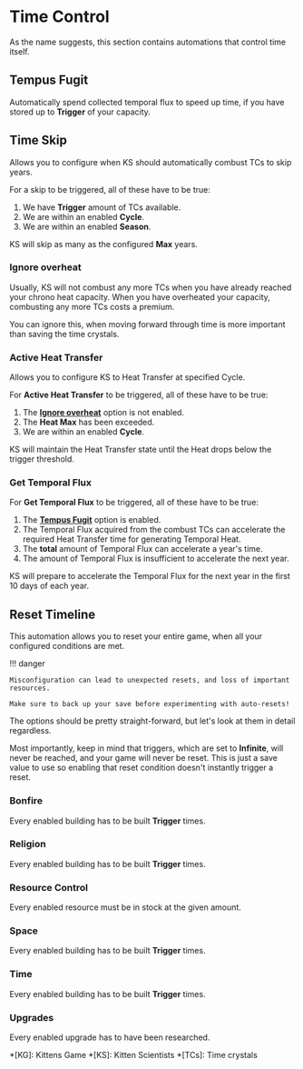 # Time Control

As the name suggests, this section contains automations that control time itself.

## Tempus Fugit

Automatically spend collected temporal flux to speed up time, if you have stored up to **Trigger** of your capacity.

## Time Skip

Allows you to configure when KS should automatically combust TCs to skip years.

For a skip to be triggered, all of these have to be true:

1. We have **Trigger** amount of TCs available.
1. We are within an enabled **Cycle**.
1. We are within an enabled **Season**.

KS will skip as many as the configured **Max** years.

### Ignore overheat

Usually, KS will not combust any more TCs when you have already reached your chrono heat capacity. When you have overheated your capacity, combusting any more TCs costs a premium.

You can ignore this, when moving forward through time is more important than saving the time crystals.

### Active Heat Transfer

Allows you to configure KS to Heat Transfer at specified Cycle.

For **Active Heat Transfer** to be triggered, all of these have to be true:

1. The [**Ignore overheat**](#ignore-overheat) option is not enabled.
1. The **Heat Max** has been exceeded.
1. We are within an enabled **Cycle**.

KS will maintain the Heat Transfer state until the Heat drops below the trigger threshold.

### Get Temporal Flux

For **Get Temporal Flux** to be triggered, all of these have to be true:

1. The [**Tempus Fugit**](#tempus-fugit) option is enabled.
1. The Temporal Flux acquired from the combust TCs can accelerate the required Heat Transfer time for generating Temporal Heat.
1. The **total** amount of Temporal Flux can accelerate a year's time.
1. The amount of Temporal Flux is insufficient to accelerate the next year.

KS will prepare to accelerate the Temporal Flux for the next year in the first 10 days of each year.

## Reset Timeline

This automation allows you to reset your entire game, when all your configured conditions are met.

!!! danger

    Misconfiguration can lead to unexpected resets, and loss of important resources.

    Make sure to back up your save before experimenting with auto-resets!

The options should be pretty straight-forward, but let's look at them in detail regardless.

Most importantly, keep in mind that triggers, which are set to **Infinite**, will never be reached, and your game will never be reset. This is just a save value to use so enabling that reset condition doesn't instantly trigger a reset.

### Bonfire

Every enabled building has to be built **Trigger** times.

### Religion

Every enabled building has to be built **Trigger** times.

### Resource Control

Every enabled resource must be in stock at the given amount.

### Space

Every enabled building has to be built **Trigger** times.

### Time

Every enabled building has to be built **Trigger** times.

### Upgrades

Every enabled upgrade has to have been researched.

<!-- prettier-ignore-start -->
*[KG]: Kittens Game
*[KS]: Kitten Scientists
*[TCs]: Time crystals
<!-- prettier-ignore-end -->
